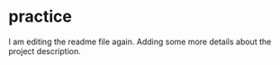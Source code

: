 # practice
I am editing the readme file again. Adding some more details about the project description.
